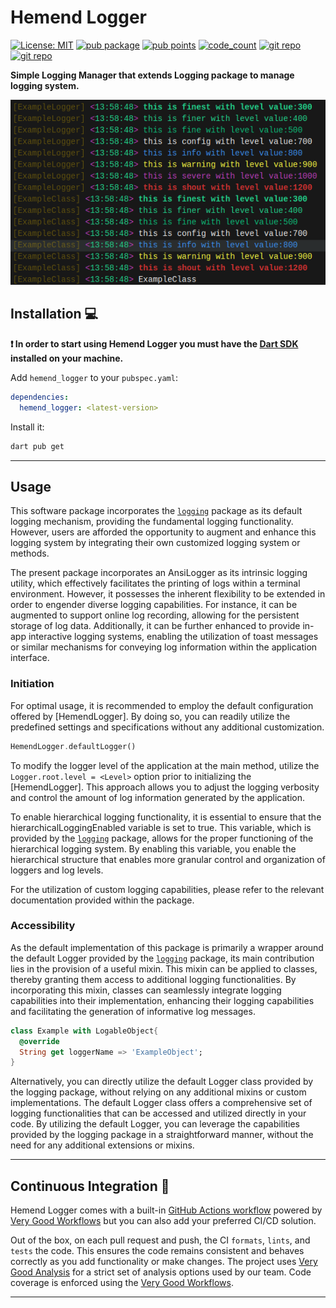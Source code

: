 # Hemend Logger

[![License: MIT][license_badge]][license_link]
[![pub package](https://img.shields.io/pub/v/hemend_logger?color=blue)](https://pub.dev/packages/hemend_logger)
[![pub points](https://img.shields.io/pub/points/hemend_logger)](https://pub.dev/packages/hemend_logger)
[![code_count](https://img.shields.io/github/languages/top/fmotalleb/hemend_logger?color=green&label=pure%20dart)](https://pub.dev/packages/hemend_logger)
[![git repo](https://img.shields.io/github/languages/code-size/fmotalleb/hemend_logger)](https://github.com/FMotalleb/hemend_logger)
[![git repo](https://img.shields.io/pub/v/hemend_logger?color=blue&label=git)](https://github.com/FMotalleb/hemend_logger)


**Simple Logging Manager that extends Logging package to manage logging system.**

![AnsiLogger](./assets/console.png "Default AnsiLogger")

## Installation 💻

**❗ In order to start using Hemend Logger you must have the [Dart SDK][dart_install_link] installed on your machine.**

Add `hemend_logger` to your `pubspec.yaml`:

```yaml
dependencies:
  hemend_logger: <latest-version>
```

Install it:

```sh
dart pub get
```

---

## Usage

This software package incorporates the [`logging`](https://pub.dev/packages/logging) package as its default logging mechanism, providing the fundamental logging functionality. However, users are afforded the opportunity to augment and enhance this logging system by integrating their own customized logging system or methods.

The present package incorporates an AnsiLogger as its intrinsic logging utility, which effectively facilitates the printing of logs within a terminal environment. However, it possesses the inherent flexibility to be extended in order to engender diverse logging capabilities. For instance, it can be augmented to support online log recording, allowing for the persistent storage of log data. Additionally, it can be further enhanced to provide in-app interactive logging systems, enabling the utilization of toast messages or similar mechanisms for conveying log information within the application interface.

### Initiation

For optimal usage, it is recommended to employ the default configuration offered by [HemendLogger]. By doing so, you can readily utilize the predefined settings and specifications without any additional customization.

```dart
HemendLogger.defaultLogger()
```

To modify the logger level of the application at the main method, utilize the `Logger.root.level = <Level>` option prior to initializing the [HemendLogger]. This approach allows you to adjust the logging verbosity and control the amount of log information generated by the application.

To enable hierarchical logging functionality, it is essential to ensure that the hierarchicalLoggingEnabled variable is set to true. This variable, which is provided by the [`logging`](https://pub.dev/packages/logging) package, allows for the proper functioning of the hierarchical logging system. By enabling this variable, you enable the hierarchical structure that enables more granular control and organization of loggers and log levels.

For the utilization of custom logging capabilities, please refer to the relevant documentation provided within the package.

### Accessibility

As the default implementation of this package is primarily a wrapper around the default Logger provided by the [`logging`](https://pub.dev/packages/logging) package, its main contribution lies in the provision of a useful mixin. This mixin can be applied to classes, thereby granting them access to additional logging functionalities. By incorporating this mixin, classes can seamlessly integrate logging capabilities into their implementation, enhancing their logging capabilities and facilitating the generation of informative log messages.

```dart
class Example with LogableObject{
  @override
  String get loggerName => 'ExampleObject';
}
```

Alternatively, you can directly utilize the default Logger class provided by the logging package, without relying on any additional mixins or custom implementations. The default Logger class offers a comprehensive set of logging functionalities that can be accessed and utilized directly in your code. By utilizing the default Logger, you can leverage the capabilities provided by the logging package in a straightforward manner, without the need for any additional extensions or mixins.

---

## Continuous Integration 🤖

Hemend Logger comes with a built-in [GitHub Actions workflow][github_actions_link] powered by [Very Good Workflows][very_good_workflows_link] but you can also add your preferred CI/CD solution.

Out of the box, on each pull request and push, the CI `formats`, `lints`, and `tests` the code. This ensures the code remains consistent and behaves correctly as you add functionality or make changes. The project uses [Very Good Analysis][very_good_analysis_link] for a strict set of analysis options used by our team. Code coverage is enforced using the [Very Good Workflows][very_good_coverage_link].

---
<!-- 
## Running Tests 🧪

To run all unit tests:

```sh
dart pub global activate coverage 1.2.0
dart test --coverage=coverage
dart pub global run coverage:format_coverage --lcov --in=coverage --out=coverage/lcov.info
```

To view the generated coverage report you can use [lcov](https://github.com/linux-test-project/lcov).

```sh
# Generate Coverage Report
genhtml coverage/lcov.info -o coverage/

# Open Coverage Report
open coverage/index.html
``` -->

[dart_install_link]: https://dart.dev/get-dart
[github_actions_link]: https://docs.github.com/en/actions/learn-github-actions
[license_badge]: https://img.shields.io/badge/license-MIT-blue.svg
[license_link]: https://opensource.org/licenses/MIT
[very_good_analysis_badge]: https://img.shields.io/badge/style-very_good_analysis-B22C89.svg
[very_good_analysis_link]: https://pub.dev/packages/very_good_analysis
[very_good_coverage_link]: https://github.com/marketplace/actions/very-good-coverage
[very_good_workflows_link]: https://github.com/VeryGoodOpenSource/very_good_workflows
